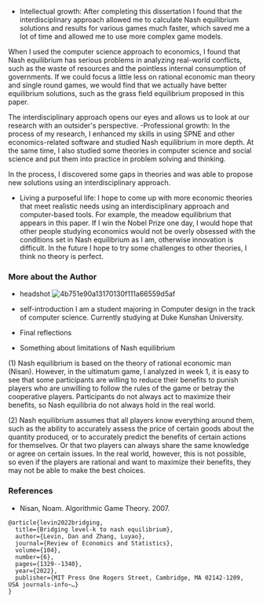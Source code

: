 - Intellectual growth:
After completing this dissertation I found that the interdisciplinary approach allowed me to calculate Nash equilibrium solutions and results for various games much faster, which saved me a lot of time and allowed me to use more complex game models.

When I used the computer science approach to economics, I found that Nash equilibrium has serious problems in analyzing real-world conflicts, such as the waste of resources and the pointless internal consumption of governments. If we could focus a little less on rational economic man theory and single round games, we would find that we actually have better equilibrium solutions, such as the grass field equilibrium proposed in this paper.

The interdisciplinary approach opens our eyes and allows us to look at our research with an outsider's perspective.
-Professional growth:
In the process of my research, I enhanced my skills in using SPNE and other economics-related software and studied Nash equilibrium in more depth. At the same time, I also studied some theories in computer science and social science and put them into practice in problem solving and thinking.

In the process, I discovered some gaps in theories and was able to propose new solutions using an interdisciplinary approach.
- Living a purposeful life:
I hope to come up with more economic theories that meet realistic needs using an interdisciplinary approach and computer-based tools. For example, the meadow equilibrium that appears in this paper. If I win the Nobel Prize one day, I would hope that other people studying economics would not be overly obsessed with the conditions set in Nash equilibrium as I am, otherwise innovation is difficult. In the future I hope to try some challenges to other theories, I think no theory is perfect.
### More about the Author
- headshot
![4b751e90a13170130f111a66559d5af](https://user-images.githubusercontent.com/124484841/230754135-b3fa32be-518b-40e8-83b3-aaff65028b30.jpg)

- self-introduction
  I am a student majoring in Computer design in the track of computer science. Currently studying at Duke Kunshan University.
- Final reflections 
 - Something about limitations of Nash equilibrium

(1) Nash equilibrium is based on the theory of rational economic man (Nisan). However, in the ultimatum game, I analyzed in week 1, it is easy to see that some participants are willing to reduce their benefits to punish players who are unwilling to follow the rules of the game or betray the cooperative players. Participants do not always act to maximize their benefits, so Nash equilibria do not always hold in the real world.

(2) Nash equilibrium assumes that all players know everything around them, such as the ability to accurately assess the price of certain goods about the quantity produced, or to accurately predict the benefits of certain actions for themselves. Or that two players can always share the same knowledge or agree on certain issues. In the real world, however, this is not possible, so even if the players are rational and want to maximize their benefits, they may not be able to make the best choices.
### References

- Nisan, Noam. Algorithmic Game Theory. 2007.



```
@article{levin2022bridging,
  title={Bridging level-k to nash equilibrium},
  author={Levin, Dan and Zhang, Luyao},
  journal={Review of Economics and Statistics},
  volume={104},
  number={6},
  pages={1329--1340},
  year={2022},
  publisher={MIT Press One Rogers Street, Cambridge, MA 02142-1209, USA journals-info~…}
}
```

